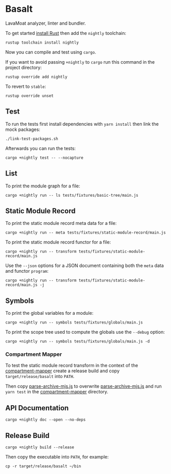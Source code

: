 # Basalt

LavaMoat analyzer, linter and bundler.

To get started [install Rust][rust-install] then add the `nightly` toolchain:

```
rustup toolchain install nightly
```

Now you can compile and test using `cargo`.

If you want to avoid passing `+nightly` to `cargo` run this command in the project directory:

```
rustup override add nightly
```

To revert to `stable`:

```
rustup override unset
```

## Test

To run the tests first install dependencies with `yarn install` then link the mock packages:

```
./link-test-packages.sh
```

Afterwards you can run the tests:

```
cargo +nightly test -- --nocapture
```

## List

To print the module graph for a file:

```
cargo +nightly run -- ls tests/fixtures/basic-tree/main.js
```

## Static Module Record

To print the static module record meta data for a file:

```
cargo +nightly run -- meta tests/fixtures/static-module-record/main.js
```

To print the static module record functor for a file:

```
cargo +nightly run -- transform tests/fixtures/static-module-record/main.js
```

Use the `--json` options for a JSON document containing both the `meta` data and functor `program`:

```
cargo +nightly run -- transform tests/fixtures/static-module-record/main.js -j
```

## Symbols

To print the global variables for a module:

```
cargo +nightly run -- symbols tests/fixtures/globals/main.js
```

To print the scope tree used to compute the globals use the `--debug` option:

```
cargo +nightly run -- symbols tests/fixtures/globals/main.js -d
```

### Compartment Mapper

To test the static module record transform in the context of the [compartment-mapper][] create a release build and copy `target/release/basalt` into `PATH`.

Then copy [parse-archive-mjs.js](/parse-archive-mjs.js) to overwrite [parse-archive-mjs.js](https://github.com/endojs/endo/blob/master/packages/compartment-mapper/src/parse-archive-mjs.js) and run `yarn test` in the [compartment-mapper][] directory.

## API Documentation

```
cargo +nightly doc --open --no-deps
```

[rust-install]: https://www.rust-lang.org/tools/install

## Release Build

```
cargo +nightly build --release
```

Then copy the executable into `PATH`, for example:

```
cp -r target/release/basalt ~/bin
```

[compartment-mapper]: https://github.com/endojs/endo/tree/master/packages/compartment-mapper
